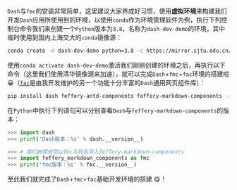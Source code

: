 `Dash`与`fmc`的安装非常简单，这里建议大家养成好习惯，使用**虚拟环境**来构建我们开发`Dash`应用所使用到的环境，以使用`conda`作为环境管理软件为例，执行下列控制台命令我们来创建一个`Python`版本为`3.8`，名称为`dash-dev-demo`的环境，其中临时使用到国内上海交大的`conda`镜像源：

```bash
conda create -n dash-dev-demo python=3.8 -c https://mirror.sjtu.edu.cn/anaconda/pkgs/main -y
```

使用`conda activate dash-dev-demo`激活我们刚刚创建的环境之后，再执行以下命令（这里我们使用清华镜像源来加速），就可以完成`Dash`+`fmc`+`fac`环境的搭建啦 😀（[`fac`](http://fac.feffery.tech/)是由我开发维护的另一个功能十分丰富的`Dash`通用网页组件库）：

```bash
pip install dash feffery-antd-components feffery-markdown-components -i https://pypi.tuna.tsinghua.edu.cn/simple
```

在`Python`中执行下列语句可以分别查看`Dash`与`feffery-markdown-components`的版本：

```python
>>> import dash
>>> print('Dash版本：%s' % dash.__version__)
```

```python
>>> # 我们按照规范以fmc为别名导入feffery-markdown-components
>>> import feffery_markdown_components as fmc
>>> print('fmc版本：%s' % fmc.__version__)
```

至此我们就完成了`Dash`+`fmc`+`fac`基础开发环境的搭建 😋！

